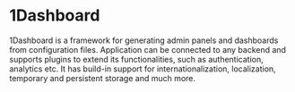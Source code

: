 # 1Dashboard

1Dashboard is a framework for generating admin panels and dashboards from configuration files. Application can be connected to any backend and supports plugins to extend its functionalities, such as authentication, analytics etc. It has build-in support for internationalization, localization, temporary and persistent storage and much more. 
